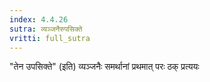 ```yaml
---
index: 4.4.26
sutra: व्यञ्जनैरुपसिक्ते
vritti: full_sutra
---
```


"तेन उपसिक्ते" (इति) व्यञ्जनैः समर्थानां प्रथमात् परः ठक् प्रत्ययः